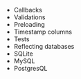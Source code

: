 * Callbacks
* Validations
* Preloading
* Timestamp columns
* Tests
* Reflecting databases
* SQLite
* MySQL
* PostgresQL
